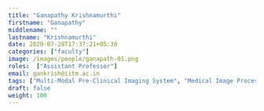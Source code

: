 ```yaml
---
title: "Ganapathy Krishnamurthi"
firstname: "Ganapathy"
middlename: ""
lastname: "Krishnamurthi"
date: 2020-07-28T17:37:21+05:30
categories: ["faculty"]
image: /images/people/ganapath-01.png
roles:  ["Assistant Professor"]
email: gankrish@iitm.ac.in
tags: ["Multi-Modal Pre-Clinical Imaging System", "Medical Image Processing"]
draft: false
weight: 100
---
```


